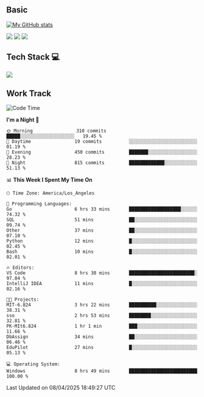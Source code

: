 ## Basic
 
[![My GitHub stats](https://github-readme-stats.vercel.app/api?username=Zzhihon&show_icons=true&theme=purple)](https://github.com/Zzhihon)
 
 [![](https://img.shields.io/badge/website-4493f8?style=for-the-badge&logo=About.me&logoColor=purple)](https://tatakal.com/)
 [![](https://img.shields.io/badge/RSS-4493f8?style=for-the-badge&logo=rss&logoColor=purple)](https://tatakal.com/feed/)
 [![](https://img.shields.io/badge/Email-4493f8?style=for-the-badge&logo=gmail&logoColor=purple)](mailto:bt1q@tatakal.com)

## Tech Stack 💻

<a href="https://skillicons.dev">
  <img src="https://skillicons.dev/icons?i=py,html,css,javascript,bash,java,vue,go,nodejs,cpp" />
</a>

</br>

## Work Track

<!--START_SECTION:waka-->
![Code Time](http://img.shields.io/badge/Code%20Time-183%20hrs%2022%20mins-blue)

**I'm a Night 🦉** 

```text
🌞 Morning                310 commits         █████░░░░░░░░░░░░░░░░░░░░   19.45 % 
🌆 Daytime                19 commits          ░░░░░░░░░░░░░░░░░░░░░░░░░   01.19 % 
🌃 Evening                450 commits         ███████░░░░░░░░░░░░░░░░░░   28.23 % 
🌙 Night                  815 commits         █████████████░░░░░░░░░░░░   51.13 % 
```


📊 **This Week I Spent My Time On** 

```text
🕑︎ Time Zone: America/Los_Angeles

💬 Programming Languages: 
Go                       6 hrs 33 mins       ███████████████████░░░░░░   74.32 % 
SQL                      51 mins             ██░░░░░░░░░░░░░░░░░░░░░░░   09.74 % 
Other                    37 mins             ██░░░░░░░░░░░░░░░░░░░░░░░   07.10 % 
Python                   12 mins             █░░░░░░░░░░░░░░░░░░░░░░░░   02.45 % 
Bash                     10 mins             █░░░░░░░░░░░░░░░░░░░░░░░░   02.01 % 

🔥 Editors: 
VS Code                  8 hrs 38 mins       ████████████████████████░   97.84 % 
IntelliJ IDEA            11 mins             █░░░░░░░░░░░░░░░░░░░░░░░░   02.16 % 

🐱‍💻 Projects: 
MIT-6.824                3 hrs 22 mins       ██████████░░░░░░░░░░░░░░░   38.31 % 
sso                      2 hrs 53 mins       ████████░░░░░░░░░░░░░░░░░   32.81 % 
PK-MIt6.824              1 hr 1 min          ███░░░░░░░░░░░░░░░░░░░░░░   11.66 % 
DbAssign                 34 mins             ██░░░░░░░░░░░░░░░░░░░░░░░   06.46 % 
EduPilot                 27 mins             █░░░░░░░░░░░░░░░░░░░░░░░░   05.13 % 

💻 Operating System: 
Windows                  8 hrs 49 mins       █████████████████████████   100.00 % 
```


 Last Updated on 08/04/2025 18:49:27 UTC
<!--END_SECTION:waka-->
